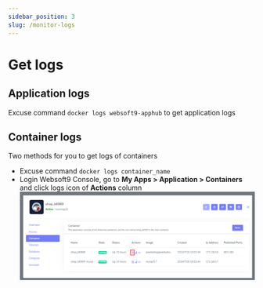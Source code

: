 ```yaml
---
sidebar_position: 3
slug: /monitor-logs
---
```


# Get logs

## Application logs

Excuse command `docker logs websoft9-apphub` to get application logs

## Container logs 

Two methods for you to get logs of containers

- Excuse command `docker logs container_name`
- Login Websoft9 Console, go to **My Apps > Application > Containers** and click logs icon of **Actions** column
  ![](./assets/websoft9-container-logs.png)